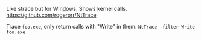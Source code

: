 Like strace but for Windows. Shows kernel calls.
https://github.com/rogerorr/NtTrace

Trace `foo.exe`, only return calls with "Write" in them:
`NtTrace -filter Write foo.exe`
